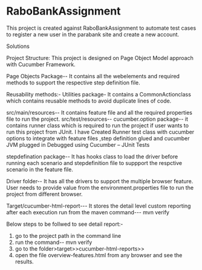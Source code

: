 # RaboBankAssignment

This project is created against RaboBankAssignment to automate test cases to register a new user in the parabank site and create a new account.

Solutions

Project Structure:
This project is designed on Page Object Model approach with Cucumber Framework.

Page Objects Package-- It contains all the webelements and required methods to support the respective step definition file. 

Reusability methods:-
Utilities package- It contains a CommonActionclass which contains reusable methods to avoid duplicate lines of code.

src/main/resources-- It contains feature file and all the required properties file to run the project.
src/test/resources--
cucumber.option package-- it contains runner class which is required to run the project if user wants to run this project from JUnit. I have Created Runner test class with cucumber options to integrate with feature files ,step definition glued and cucumber JVM plugged in Debugged using Cucumber – JUnit Tests

stepdefination package-- It has hooks class to load the driver before running each scenario and stepdefinition file to suppport the respctive scenario in the feature file.

Driver folder-- It has all the drivers to support the multiple browser feature. User needs to provide value from the environment.properties file to run the project from different browser.

Target/cucumber-html-report--- It stores the detail level custom reporting after each execution run from the maven command--- mvn verify


Below steps to be follwed to see detail report:-
1. go to the project path in the command line 
2. run the command-- mvn verify
3. go to the folder>target>>cucumber-html-reports>> 
4. open the file overview-features.html from any browser and see the results.
